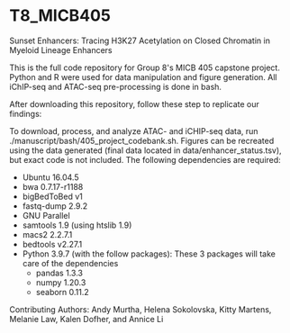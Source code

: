 # T8_MICB405

Sunset Enhancers: Tracing H3K27 Acetylation on Closed Chromatin in Myeloid Lineage Enhancers

This is the full code repository for Group 8's MICB 405 capstone project. Python and R were used for data manipulation and figure generation. All iChIP-seq and ATAC-seq pre-processing is done in bash. 

After downloading this repository, follow these step to replicate our findings:

To download, process, and analyze ATAC- and iCHIP-seq data, run ./manuscript/bash/405_project_codebank.sh. Figures can be recreated using the data generated (final data located in data/enhancer_status.tsv), but exact code is not included. The following dependencies are required:
- Ubuntu 16.04.5
- bwa 0.7.17-r1188
- bigBedToBed v1
- fastq-dump 2.9.2
- GNU Parallel
- samtools 1.9 (using htslib 1.9)
- macs2 2.2.7.1
- bedtools v2.27.1
- Python 3.9.7 (with the follow packages): These 3 packages will take care of the dependencies
  - pandas 1.3.3
  - numpy 1.20.3
  - seaborn 0.11.2
  
Contributing Authors: Andy Murtha, Helena Sokolovska, Kitty Martens, Melanie Law, Kalen Dofher, and Annice Li
